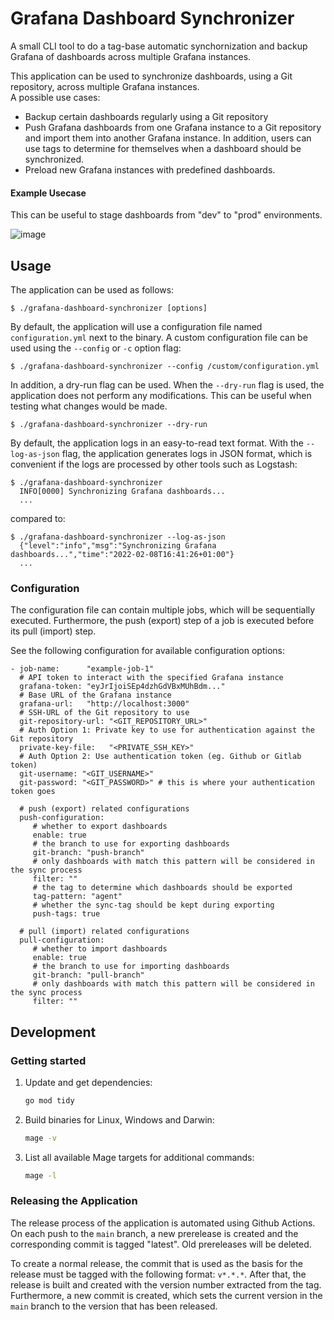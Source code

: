 # Grafana Dashboard Synchronizer

A small CLI tool to do a tag-base automatic synchornization and backup Grafana of dashboards across multiple Grafana instances.

This application can be used to synchronize dashboards, using a Git repository, across multiple Grafana instances.  
A possible use cases:
- Backup certain dashboards regularly using a Git repository
- Push Grafana dashboards from one Grafana instance to a Git repository and import them into another Grafana instance. In addition, users can use tags to determine for themselves when a dashboard should be synchronized.
- Preload new Grafana instances with predefined dashboards.

#### Example Usecase

This can be useful to stage dashboards from "dev" to "prod" environments.

![image](images/dashboard-synchronizer.png)

## Usage

The application can be used as follows:

    $ ./grafana-dashboard-synchronizer [options]

By default, the application will use a configuration file named `configuration.yml` next to the binary. A custom configuration file can be used using the `--config` or `-c` option flag:

    $ ./grafana-dashboard-synchronizer --config /custom/configuration.yml

In addition, a dry-run flag can be used. When the `--dry-run` flag is used, the application does not perform any modifications. This can be useful when testing what changes would be made.

    $ ./grafana-dashboard-synchronizer --dry-run

By default, the application logs in an easy-to-read text format. With the `--log-as-json` flag, the application generates logs in JSON format, which is convenient if the logs are processed by other tools such as Logstash:

    $ ./grafana-dashboard-synchronizer
      INFO[0000] Synchronizing Grafana dashboards...
      ...

compared to:

    $ ./grafana-dashboard-synchronizer --log-as-json
      {"level":"info","msg":"Synchronizing Grafana dashboards...","time":"2022-02-08T16:41:26+01:00"}
      ...

### Configuration

The configuration file can contain multiple jobs, which will be sequentially executed. Furthermore, the push (export) step of a job is executed before its pull (import) step.

See the following configuration for available configuration options:

    - job-name:      "example-job-1"
      # API token to interact with the specified Grafana instance
      grafana-token: "eyJrIjoiSEp4dzhGdVBxMUhBdm..."
      # Base URL of the Grafana instance
      grafana-url:   "http://localhost:3000"
      # SSH-URL of the Git repository to use
      git-repository-url: "<GIT_REPOSITORY_URL>"
      # Auth Option 1: Private key to use for authentication against the Git repository
      private-key-file:   "<PRIVATE_SSH_KEY>"
      # Auth Option 2: Use authentication token (eg. Github or Gitlab token)
      git-username: "<GIT_USERNAME>"
      git-password: "<GIT_PASSWORD>" # this is where your authentication token goes

      # push (export) related configurations
      push-configuration:
         # whether to export dashboards
         enable: true
         # the branch to use for exporting dashboards
         git-branch: "push-branch"
         # only dashboards with match this pattern will be considered in the sync process
         filter: ""
         # the tag to determine which dashboards should be exported
         tag-pattern: "agent"
         # whether the sync-tag should be kept during exporting
         push-tags: true

      # pull (import) related configurations  
      pull-configuration:
         # whether to import dashboards
         enable: true
         # the branch to use for importing dashboards
         git-branch: "pull-branch"
         # only dashboards with match this pattern will be considered in the sync process
         filter: ""

## Development

### Getting started

1. Update and get dependencies:

   ```bash
   go mod tidy
   ```

2. Build binaries for Linux, Windows and Darwin:

   ```bash
   mage -v
   ```

3. List all available Mage targets for additional commands:

   ```bash
   mage -l
   ```

### Releasing the Application

The release process of the application is automated using Github Actions.
On each push to the `main` branch, a new prerelease is created and the corresponding commit is tagged "latest".
Old prereleases will be deleted.

To create a normal release, the commit that is used as the basis for the release must be tagged with the following format: `v*.*.*`.
After that, the release is built and created with the version number extracted from the tag.
Furthermore, a new commit is created, which sets the current version in the `main` branch to the version that has been released.
